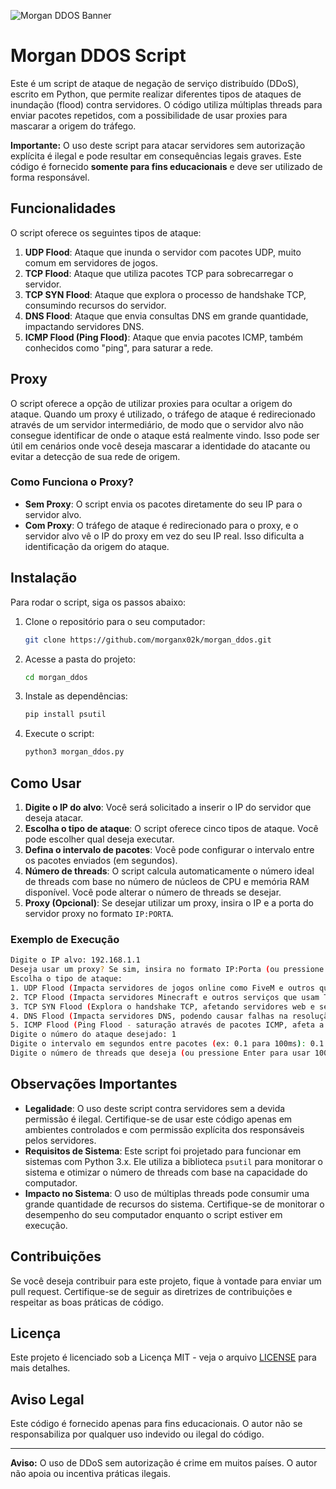![Morgan DDOS Banner](https://i.ibb.co/hXnxrTZ/banner.jpg)

# Morgan DDOS Script

Este é um script de ataque de negação de serviço distribuído (DDoS), escrito em Python, que permite realizar diferentes tipos de ataques de inundação (flood) contra servidores. O código utiliza múltiplas threads para enviar pacotes repetidos, com a possibilidade de usar proxies para mascarar a origem do tráfego.

**Importante:** O uso deste script para atacar servidores sem autorização explícita é ilegal e pode resultar em consequências legais graves. Este código é fornecido **somente para fins educacionais** e deve ser utilizado de forma responsável.

## Funcionalidades

O script oferece os seguintes tipos de ataque:

1. **UDP Flood**: Ataque que inunda o servidor com pacotes UDP, muito comum em servidores de jogos.
2. **TCP Flood**: Ataque que utiliza pacotes TCP para sobrecarregar o servidor.
3. **TCP SYN Flood**: Ataque que explora o processo de handshake TCP, consumindo recursos do servidor.
4. **DNS Flood**: Ataque que envia consultas DNS em grande quantidade, impactando servidores DNS.
5. **ICMP Flood (Ping Flood)**: Ataque que envia pacotes ICMP, também conhecidos como "ping", para saturar a rede.

## Proxy

O script oferece a opção de utilizar proxies para ocultar a origem do ataque. Quando um proxy é utilizado, o tráfego de ataque é redirecionado através de um servidor intermediário, de modo que o servidor alvo não consegue identificar de onde o ataque está realmente vindo. Isso pode ser útil em cenários onde você deseja mascarar a identidade do atacante ou evitar a detecção de sua rede de origem.

### Como Funciona o Proxy?

- **Sem Proxy**: O script envia os pacotes diretamente do seu IP para o servidor alvo.
- **Com Proxy**: O tráfego de ataque é redirecionado para o proxy, e o servidor alvo vê o IP do proxy em vez do seu IP real. Isso dificulta a identificação da origem do ataque.

## Instalação

Para rodar o script, siga os passos abaixo:

1. Clone o repositório para o seu computador:
   ```bash
   git clone https://github.com/morganx02k/morgan_ddos.git
   ```

2. Acesse a pasta do projeto:
   ```bash
   cd morgan_ddos
   ```

3. Instale as dependências:
   ```bash
   pip install psutil
   ```

4. Execute o script:
   ```bash
   python3 morgan_ddos.py
   ```

## Como Usar

1. **Digite o IP do alvo**: Você será solicitado a inserir o IP do servidor que deseja atacar.
2. **Escolha o tipo de ataque**: O script oferece cinco tipos de ataque. Você pode escolher qual deseja executar.
3. **Defina o intervalo de pacotes**: Você pode configurar o intervalo entre os pacotes enviados (em segundos).
4. **Número de threads**: O script calcula automaticamente o número ideal de threads com base no número de núcleos de CPU e memória RAM disponível. Você pode alterar o número de threads se desejar.
5. **Proxy (Opcional)**: Se desejar utilizar um proxy, insira o IP e a porta do servidor proxy no formato `IP:PORTA`.

### Exemplo de Execução

```bash
Digite o IP alvo: 192.168.1.1
Deseja usar um proxy? Se sim, insira no formato IP:Porta (ou pressione Enter para não usar): 192.168.0.2:8080
Escolha o tipo de ataque:
1. UDP Flood (Impacta servidores de jogos online como FiveM e outros que usam UDP)
2. TCP Flood (Impacta servidores Minecraft e outros serviços que usam TCP)
3. TCP SYN Flood (Explora o handshake TCP, afetando servidores web e serviços de rede)
4. DNS Flood (Impacta servidores DNS, podendo causar falhas na resolução de nomes)
5. ICMP Flood (Ping Flood - saturação através de pacotes ICMP, afeta a disponibilidade geral)
Digite o número do ataque desejado: 1
Digite o intervalo em segundos entre pacotes (ex: 0.1 para 100ms): 0.1
Digite o número de threads que deseja (ou pressione Enter para usar 1000): 100
```

## Observações Importantes

- **Legalidade**: O uso deste script contra servidores sem a devida permissão é ilegal. Certifique-se de usar este código apenas em ambientes controlados e com permissão explícita dos responsáveis pelos servidores.
- **Requisitos de Sistema**: Este script foi projetado para funcionar em sistemas com Python 3.x. Ele utiliza a biblioteca `psutil` para monitorar o sistema e otimizar o número de threads com base na capacidade do computador.
- **Impacto no Sistema**: O uso de múltiplas threads pode consumir uma grande quantidade de recursos do sistema. Certifique-se de monitorar o desempenho do seu computador enquanto o script estiver em execução.

## Contribuições

Se você deseja contribuir para este projeto, fique à vontade para enviar um pull request. Certifique-se de seguir as diretrizes de contribuições e respeitar as boas práticas de código.

## Licença

Este projeto é licenciado sob a Licença MIT - veja o arquivo [LICENSE](LICENSE) para mais detalhes.

## Aviso Legal

Este código é fornecido apenas para fins educacionais. O autor não se responsabiliza por qualquer uso indevido ou ilegal do código.

---

**Aviso:** O uso de DDoS sem autorização é crime em muitos países. O autor não apoia ou incentiva práticas ilegais.
